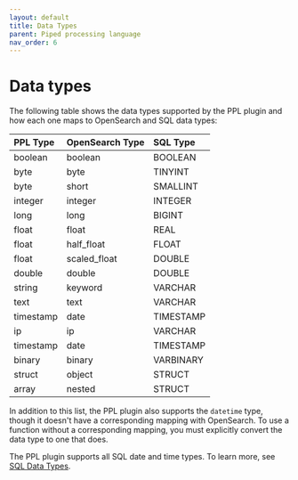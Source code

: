 ```yaml
---
layout: default
title: Data Types
parent: Piped processing language
nav_order: 6
---
```



# Data types

The following table shows the data types supported by the PPL plugin and how each one maps to OpenSearch and SQL data types:

PPL Type | OpenSearch Type | SQL Type
:--- | :--- | :---
boolean |	boolean |	BOOLEAN
byte | byte |	TINYINT
byte |	short |	SMALLINT
integer |	integer |	INTEGER
long |	long |	BIGINT
float |	float |	REAL
float |	half_float |	FLOAT
float |	scaled_float |	DOUBLE
double |	double |	DOUBLE
string |	keyword |	VARCHAR
text |	text |	VARCHAR
timestamp |	date |	TIMESTAMP
ip |	ip |	VARCHAR
timestamp |	date |	TIMESTAMP
binary |	binary |	VARBINARY
struct |	object |	STRUCT
array |	nested |	STRUCT

In addition to this list, the PPL plugin also supports the `datetime` type, though it doesn't have a corresponding mapping with OpenSearch.
To use a function without a corresponding mapping, you must explicitly convert the data type to one that does.

The PPL plugin supports all SQL date and time types. To learn more, see [SQL Data Types]({{site.url}}{{site.baseurl}}/search-plugins/sql/datatypes/).
